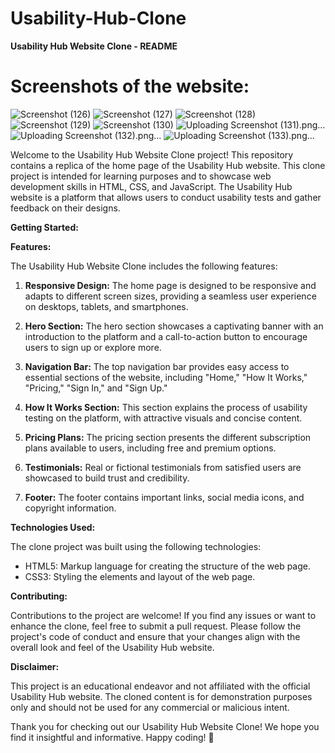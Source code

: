 # Usability-Hub-Clone
**Usability Hub Website Clone - README**

# Screenshots of the website:

![Screenshot (126)](https://github.com/SukanyaGhosh6/Usability-Hub-Clone/assets/78369568/f23f712d-926d-48b2-a387-158adb3414af)
![Screenshot (127)](https://github.com/SukanyaGhosh6/Usability-Hub-Clone/assets/78369568/0108f7f7-60a8-4d37-8079-d5dce1588306)
![Screenshot (128)](https://github.com/SukanyaGhosh6/Usability-Hub-Clone/assets/78369568/980d64fd-019f-4619-856d-c82627b604b3)
![Screenshot (129)](https://github.com/SukanyaGhosh6/Usability-Hub-Clone/assets/78369568/2b703af1-ec69-4741-8d63-0a9307989dea)
![Screenshot (130)](https://github.com/SukanyaGhosh6/Usability-Hub-Clone/assets/78369568/2f3aaa34-1e2d-4ca7-9544-953f06298f59)
![Uploading Screenshot (131).png…]()
![Uploading Screenshot (132).png…]()
![Uploading Screenshot (133).png…]()


Welcome to the Usability Hub Website Clone project! This repository contains a replica of the home page of the Usability Hub website. This clone project is intended for learning purposes and to showcase web development skills in HTML, CSS, and JavaScript. The Usability Hub website is a platform that allows users to conduct usability tests and gather feedback on their designs.

**Getting Started:**


**Features:**

The Usability Hub Website Clone includes the following features:

1. **Responsive Design:** The home page is designed to be responsive and adapts to different screen sizes, providing a seamless user experience on desktops, tablets, and smartphones.

2. **Hero Section:** The hero section showcases a captivating banner with an introduction to the platform and a call-to-action button to encourage users to sign up or explore more.

3. **Navigation Bar:** The top navigation bar provides easy access to essential sections of the website, including "Home," "How It Works," "Pricing," "Sign In," and "Sign Up."

4. **How It Works Section:** This section explains the process of usability testing on the platform, with attractive visuals and concise content.

5. **Pricing Plans:** The pricing section presents the different subscription plans available to users, including free and premium options.

6. **Testimonials:** Real or fictional testimonials from satisfied users are showcased to build trust and credibility.

7. **Footer:** The footer contains important links, social media icons, and copyright information.

**Technologies Used:**

The clone project was built using the following technologies:

- HTML5: Markup language for creating the structure of the web page.
- CSS3: Styling the elements and layout of the web page.


**Contributing:**

Contributions to the project are welcome! If you find any issues or want to enhance the clone, feel free to submit a pull request. Please follow the project's code of conduct and ensure that your changes align with the overall look and feel of the Usability Hub website.


**Disclaimer:**

This project is an educational endeavor and not affiliated with the official Usability Hub website. The cloned content is for demonstration purposes only and should not be used for any commercial or malicious intent.

Thank you for checking out our Usability Hub Website Clone! We hope you find it insightful and informative. Happy coding! 🚀
